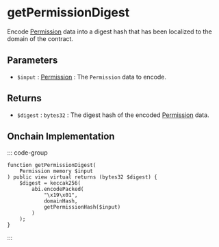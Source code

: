 # getPermissionDigest
        
Encode [Permission](/generated/base-types/Permission) data into a digest hash that has been localized to the domain of the contract.

## Parameters

- `$input` : [Permission](/generated/base-types/Permission) : The `Permission` data to encode.

## Returns

- `$digest` : `bytes32` : The digest hash of the encoded [Permission](/generated/base-types/Permission) data.

## Onchain Implementation

::: code-group

``` solidity [Types.sol:getPermissionDigest]
function getPermissionDigest(
	Permission memory $input
) public view virtual returns (bytes32 $digest) {
	$digest = keccak256(
		abi.encodePacked(
			"\x19\x01",
			domainHash,
			getPermissionHash($input)
		)
	);
}
```

:::